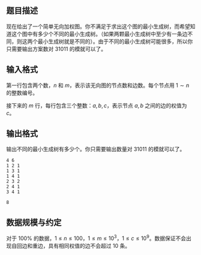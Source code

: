 ## 题目描述

现在给出了一个简单无向加权图。你不满足于求出这个图的最小生成树，而希望知道这个图中有多少个不同的最小生成树。（如果两颗最小生成树中至少有一条边不同，则这两个最小生成树就是不同的）。由于不同的最小生成树可能很多，所以你只需要输出方案数对 $31011$ 的模就可以了。

## 输入格式

第一行包含两个数，$n$ 和 $m$，表示该无向图的节点数和边数。每个节点用 $1 \sim n$ 的整数编号。

接下来的 $m$ 行，每行包含三个整数：$a, b, c$，表示节点 $a, b$ 之间的边的权值为 $c$。

## 输出格式

输出不同的最小生成树有多少个。你只需要输出数量对 $31011$ 的模就可以了。

```input1
4 6
1 2 1
1 3 1
1 4 1
2 3 2
2 4 1
3 4 1
```

```output1
8
```

## 数据规模与约定

对于 $100\%$ 的数据，$1 \le n \le 100$，$1 \le m \le 10^3$，$1 \le c \le 10^9$。数据保证不会出现自回边和重边，具有相同权值的边不会超过 $10$ 条。